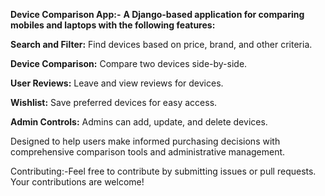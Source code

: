 **Device Comparison App:-**
**A Django-based application for comparing mobiles and laptops with the following features:**

**Search and Filter:** Find devices based on price, brand, and other criteria.

**Device Comparison:** Compare two devices side-by-side.

**User Reviews:** Leave and view reviews for devices.

**Wishlist:** Save preferred devices for easy access.

**Admin Controls:** Admins can add, update, and delete devices.

Designed to help users make informed purchasing decisions with comprehensive comparison tools and administrative management.

Contributing:-Feel free to contribute by submitting issues or pull requests. Your contributions are welcome!
